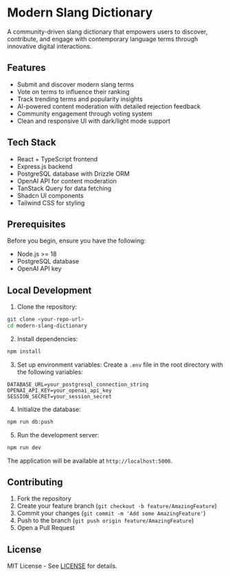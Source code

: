 # Modern Slang Dictionary

A community-driven slang dictionary that empowers users to discover, contribute, and engage with contemporary language terms through innovative digital interactions.

## Features

- Submit and discover modern slang terms
- Vote on terms to influence their ranking
- Track trending terms and popularity insights
- AI-powered content moderation with detailed rejection feedback
- Community engagement through voting system
- Clean and responsive UI with dark/light mode support

## Tech Stack

- React + TypeScript frontend
- Express.js backend
- PostgreSQL database with Drizzle ORM
- OpenAI API for content moderation
- TanStack Query for data fetching
- Shadcn UI components
- Tailwind CSS for styling

## Prerequisites

Before you begin, ensure you have the following:
- Node.js >= 18
- PostgreSQL database
- OpenAI API key

## Local Development

1. Clone the repository:
```bash
git clone <your-repo-url>
cd modern-slang-dictionary
```

2. Install dependencies:
```bash
npm install
```

3. Set up environment variables:
Create a `.env` file in the root directory with the following variables:
```env
DATABASE_URL=your_postgresql_connection_string
OPENAI_API_KEY=your_openai_api_key
SESSION_SECRET=your_session_secret
```

4. Initialize the database:
```bash
npm run db:push
```

5. Run the development server:
```bash
npm run dev
```

The application will be available at `http://localhost:5000`.

## Contributing

1. Fork the repository
2. Create your feature branch (`git checkout -b feature/AmazingFeature`)
3. Commit your changes (`git commit -m 'Add some AmazingFeature'`)
4. Push to the branch (`git push origin feature/AmazingFeature`)
5. Open a Pull Request

## License

MIT License - See [LICENSE](LICENSE) for details.